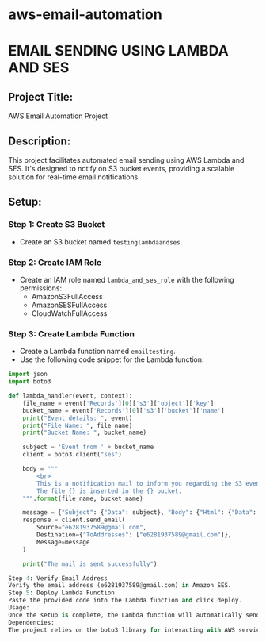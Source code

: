 # aws-email-automation

# EMAIL SENDING USING LAMBDA AND SES

## Project Title:
AWS Email Automation Project

## Description:
This project facilitates automated email sending using AWS Lambda and SES. It's designed to notify on S3 bucket events, providing a scalable solution for real-time email notifications.

## Setup:

### Step 1: Create S3 Bucket
- Create an S3 bucket named `testinglambdaandses`.

### Step 2: Create IAM Role
- Create an IAM role named `lambda_and_ses_role` with the following permissions:
  - AmazonS3FullAccess
  - AmazonSESFullAccess
  - CloudWatchFullAccess

### Step 3: Create Lambda Function
- Create a Lambda function named `emailtesting`.
- Use the following code snippet for the Lambda function:

```python
import json
import boto3

def lambda_handler(event, context):
    file_name = event['Records'][0]['s3']['object']['key']
    bucket_name = event['Records'][0]['s3']['bucket']['name']
    print("Event details: ", event)
    print("File Name: ", file_name)
    print("Bucket Name: ", bucket_name)

    subject = 'Event from ' + bucket_name
    client = boto3.client("ses")

    body = """
        <br>
        This is a notification mail to inform you regarding the S3 event.
        The file {} is inserted in the {} bucket.
    """.format(file_name, bucket_name)

    message = {"Subject": {"Data": subject}, "Body": {"Html": {"Data": body}}}
    response = client.send_email(
        Source="e6281937589@gmail.com",
        Destination={"ToAddresses": ["e6281937589@gmail.com"]},
        Message=message
    )

    print("The mail is sent successfully")

Step 4: Verify Email Address
Verify the email address (e6281937589@gmail.com) in Amazon SES.
Step 5: Deploy Lambda Function
Paste the provided code into the Lambda function and click deploy.
Usage:
Once the setup is complete, the Lambda function will automatically send an email notification whenever a new file is inserted into the S3 bucket.
Dependencies:
The project relies on the boto3 library for interacting with AWS services
